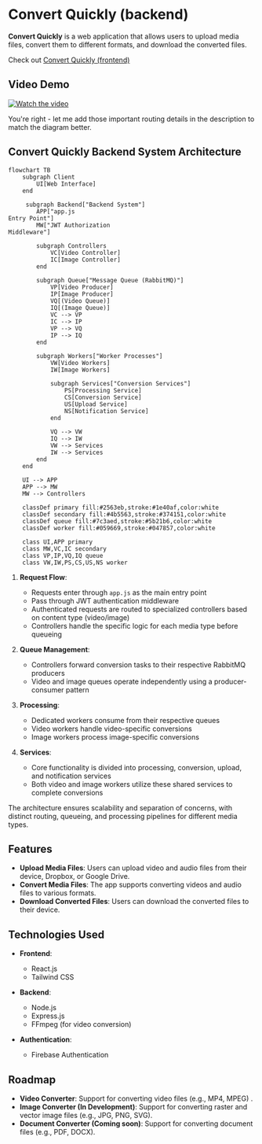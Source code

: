 # Convert Quickly (backend)

**Convert Quickly** is a web application that allows users to upload media files, convert them to different formats, and download the converted files.

Check out [Convert Quickly (frontend)](https://github.com/Temidayo32/media-convert-client)

## Video Demo

[![Watch the video](https://img.youtube.com/vi/G3hXirKg_7s/maxresdefault.jpg)](https://youtu.be/G3hXirKg_7s)

You're right - let me add those important routing details in the description to match the diagram better.


## Convert Quickly Backend System Architecture

```mermaid
flowchart TB
    subgraph Client
        UI[Web Interface]
    end

     subgraph Backend["Backend System"]
        APP["app.js
Entry Point"]
        MW["JWT Authorization
Middleware"]
        
        subgraph Controllers
            VC[Video Controller]
            IC[Image Controller]
        end
        
        subgraph Queue["Message Queue (RabbitMQ)"]
            VP[Video Producer]
            IP[Image Producer]
            VQ[(Video Queue)]
            IQ[(Image Queue)]
            VC --> VP
            IC --> IP
            VP --> VQ
            IP --> IQ
        end
        
        subgraph Workers["Worker Processes"]
            VW[Video Workers]
            IW[Image Workers]
            
            subgraph Services["Conversion Services"]
                PS[Processing Service]
                CS[Conversion Service]
                US[Upload Service]
                NS[Notification Service]
            end
            
            VQ --> VW
            IQ --> IW
            VW --> Services
            IW --> Services
        end
    end

    UI --> APP
    APP --> MW
    MW --> Controllers

    classDef primary fill:#2563eb,stroke:#1e40af,color:white
    classDef secondary fill:#4b5563,stroke:#374151,color:white
    classDef queue fill:#7c3aed,stroke:#5b21b6,color:white
    classDef worker fill:#059669,stroke:#047857,color:white

    class UI,APP primary
    class MW,VC,IC secondary
    class VP,IP,VQ,IQ queue
    class VW,IW,PS,CS,US,NS worker

```


1. **Request Flow**: 
   - Requests enter through `app.js` as the main entry point
   - Pass through JWT authentication middleware
   - Authenticated requests are routed to specialized controllers based on content type (video/image)
   - Controllers handle the specific logic for each media type before queueing

2. **Queue Management**:
   - Controllers forward conversion tasks to their respective RabbitMQ producers
   - Video and image queues operate independently using a producer-consumer pattern

3. **Processing**: 
   - Dedicated workers consume from their respective queues
   - Video workers handle video-specific conversions
   - Image workers process image-specific conversions

4. **Services**: 
   - Core functionality is divided into processing, conversion, upload, and notification services
   - Both video and image workers utilize these shared services to complete conversions

The architecture ensures scalability and separation of concerns, with distinct routing, queueing, and processing pipelines for different media types.

## Features

- **Upload Media Files**: Users can upload video and audio files from their device, Dropbox, or Google Drive.
- **Convert Media Files**: The app supports converting videos and audio files to various formats.
- **Download Converted Files**: Users can download the converted files to their device.

## Technologies Used

- **Frontend**:
  - React.js
  - Tailwind CSS

- **Backend**:
  - Node.js
  - Express.js
  - FFmpeg (for video conversion)

- **Authentication**:
  - Firebase Authentication

## Roadmap

- **Video Converter**: Support for converting video files (e.g., MP4, MPEG) .
- **Image Converter (In Development)**: Support for converting raster and vector image files (e.g., JPG, PNG, SVG).
- **Document Converter (Coming soon)**: Support for converting document files (e.g., PDF, DOCX).